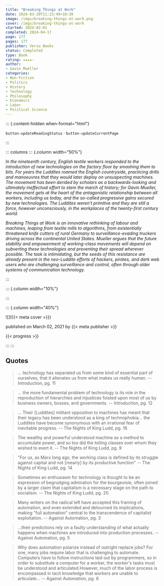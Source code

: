 ```yaml
---
title: "Breaking Things at Work"
date: 2024-03-20T11:23:49+10:30
image: /imgs/breaking-things-at-work.png
cover: /imgs/breaking-things-at-work
started: 2024-02-01
completed: 2024-04-17
page: 177
pages: 177
publisher: Verso Books
status: Completed
type: Book
rating: ★★★★☆
author: 
- Gavin Mueller
categories:
- Non-Fiction
- Politics
- History
- Technology
- Philosophy
- Economics
- Labor
- Political Science
---
```


::: {.content-hidden when-format="html"}

`button-updateReadingStatus`  · `button-updateCurrentPage`

:::

::: columns
::: {.column width="50%"}

*In the nineteenth century, English textile workers responded to the introduction of new technologies on the factory floor by smashing them to bits. For years the Luddites roamed the English countryside, practicing drills and manoeuvres that they would later deploy on unsuspecting machines. The movement has been derided by scholars as a backwards-looking and ultimately ineffectual effort to stem the march of history; for Gavin Mueller, the movement gets at the heart of the antagonistic relationship between all workers, including us today, and the so-called progressive gains secured by new technologies. The Luddites weren’t primitive and they are still a force, however unconsciously, in the workplaces of the twenty-first century world.*

*Breaking Things at Work is an innovative rethinking of labour and machines, leaping from textile mills to algorithms, from existentially threatened knife cutters of rural Germany to surveillance-evading truckers driving across the continental United States. Mueller argues that the future stability and empowerment of working-class movements will depend on subverting these technologies and preventing their spread wherever possible. The task is intimidating, but the seeds of this resistance are already present in the neo-Luddite efforts of hackers, pirates, and dark web users who are challenging surveillance and control, often through older systems of communication technology.*

:::

::: {.column width="10%"}
<!-- empty column to create gap -->
:::

::: {.column width="40%"}

![]({{< meta cover >}})

published on March 02, 2021 by {{< meta publisher >}}

{{< progress >}}

:::
:::


## Quotes

> ... technology has separated us from some kind of essential part of ourselves, that it alienates us from what makes us really human.
> -- Introduction, pg. 11

> ... the more fundamental problem of technology is its role in the reproduction of hierarchies and injustices foisted upon most of us by business owners, bosses, and governments.
> -- Introduction, pg. 12

> ... Their [Luddites] militant opposition to machines has meant that their legacy has been understood as a king of technophobia... the Luddites have become synonymous with an irrational fear of inevitable progress.
> -- The Nights of King Ludd, pg. 16

> The wealthy and powerful understood machine as a method to accumulate power, and so too did the toiling classes over whom they wished to exert it.
> -- The Nights of King Ludd, pg. 9

> "For us, as Marx long ago, the working class is defined by its struggle against capital and not [mearly] by its productive function"
> -- The Nights of King Ludd, pg. 14

> Sometimes an enthusiasm for technology is thought to be an expression of begrudging admiration for the bourgeoisie, often joined by a larger claim that capitalism is a necessary stage on the path to socialism.
> -- The Nights of King Ludd, pg. 20

> Many writers on the radical left have accepted this framing of automation, and even extended and detourned its implications, making "full automation" central to the transcendence of capitalist exploitation.
> -- Against Automation, pg. 3

> ...their predictions rely on a faulty understanding of what actually happens when machines are introduced into production processes.
> -- Against Automation, pg. 5

> Why does automation polarize instead of outright replace jobs? For one, many jobs require labor that is challenging to automate. Computers have to follow instructions laid out by programmers, so in order to substitute a computer for a worker, the worker's tasks must be understood and articulated.However, much of the labor process is encompassed in tacit knowledge that workers are unable to articulate...
> -- Against Automation, pg. 6
